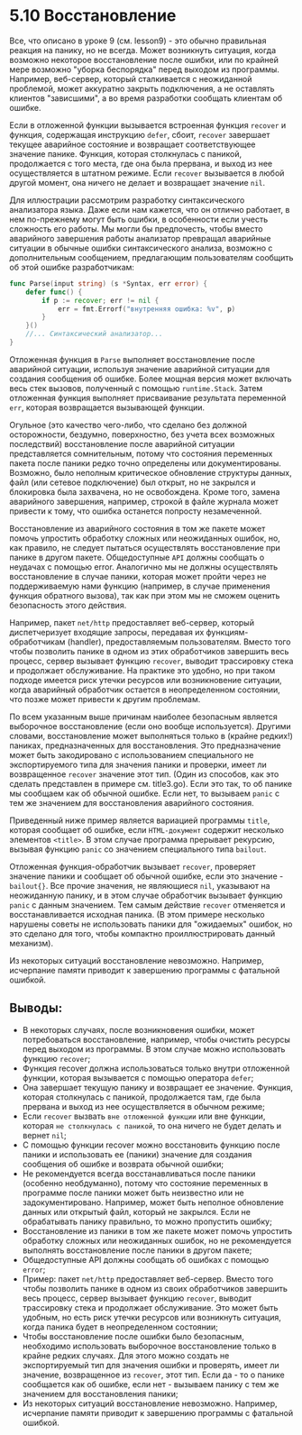 # 5.10 Восстановление

Все, что описано в уроке 9 (см. lesson9) - это обычно правильная реакция на панику, но не всегда. Может возникнуть
ситуация, когда возможно некоторое восстановление после ошибки, или по крайней мере возможно "уборка беспорядка" перед
выходом из программы. Например, веб-сервер, который сталкивается с неожиданной проблемой, может аккуратно закрыть
подключения, а не оставлять клиентов "зависшими", а во время разработки сообщать клиентам об ошибке.

Если в отложенной функции вызывается встроенная функция `recover` и функция, содержащая инструкцию `defer`,
сбоит, `recover` завершает текущее аварийное состояние и возвращает соответствующее значение панике. Функция, которая
столкнулась с паникой, продолжается с того места, где она была прервана, и выход из нее осуществляется в штатном режиме.
Если `recover` вызывается в любой другой момент, она ничего не делает и возвращает значение `nil`.

Для иллюстрации рассмотрим разработку синтаксического анализатора языка. Даже если нам кажется, что он отлично работает,
в нем по-прежнему могут быть ошибки, в особенности если учесть сложность его работы. Мы могли бы предпочесть, чтобы
вместо аварийного завершения работы анализатор превращал аварийные ситуации в обычные ошибки синтаксического анализа,
возможно с дополнительным сообщением, предлагающим пользователям сообщить об этой ошибке разработчикам:

``` go
func Parse(input string) (s *Syntax, err error) {
    defer func() {
        if p := recover; err != nil {
            err = fmt.Errorf("внутренняя ошибка: %v", p)
        }   
    }()
    //... Синтаксический анализатор...
}
```

Отложенная функция в `Parse` выполняет восстановление после аварийной ситуации, используя значение аварийной ситуации
для создания сообщения об ошибке. Более мощная версия может включать весь стек вызовов, полученный с
помощью `runtime.Stack`. Затем отложенная функция выполняет присваивание результата переменной `err`, которая
возвращается вызывающей функции.

Огульное (это качество чего-либо, что сделано без должной осторожности, бездумно, поверхностно, без учета всех
возможных последствий) восстановление после аварийной ситуации представляется сомнительным, потому что состояния
переменных пакета после паники редко точно определены или документированы. Возможно, было неполным критическое
обновление структуры данных, файл (или сетевое подключение) был открыт, но не закрылся и блокировка была захвачена, но
не освобождена. Кроме того, замена аварийного завершения, например, строкой в файле журнала может привести к тому, что
ошибка останется попросту незамеченной.

Восстановление из аварийного состояния в том же пакете может помочь упростить обработку сложных или неожиданных ошибок,
но, как правило, не следует пытаться осуществлять восстановление при панике в другом пакете. Общедоступные `API` должны
сообщать о неудачах с помощью error. Аналогично мы не должны осуществлять восстановление в случае паники, которая может
пройти через не поддерживаемую нами функцию (например, в случае применения функция обратного вызова), так как при этом
мы не сможем оценить безопасность этого действия.

Например, пакет `net/http` предоставляет веб-сервер, который диспетчеризует входящие запросы, передавая их
функциям-обработчикам (handler), предоставляемым пользователям. Вместо того чтобы позволить панике в одном из этих
обработчиков завершить весь процесс, сервер вызывает функцию `recover`, выводит трассировку стека и продолжает
обслуживание. На практике это удобно, но при таком подходе имеется риск утечки ресурсов или возникновение ситуации,
когда аварийный обработчик остается в неопределенном состоянии, что позже может привести к другим проблемам.

По всем указанным выше причинам наиболее безопасным является выборочное восстановление (если оно вообще используется).
Другими словами, восстановление может выполняться только в (крайне редких!) паниках, предназначенных для восстановления.
Это предназначение может быть закодировано с использованием специального не экспортируемого типа для значения паники и
проверки, имеет ли возвращенное `recover` значение этот тип. (Один из способов, как это сделать представлен в примере
см. title3.go). Если это так, то об панике мы сообщаем как об обычной ошибке. Если нет, то вызываем `panic` с тем же
значением для восстановления аварийного состояния.

Приведенный ниже пример является вариацией программы `title`, которая сообщает об ошибке, если `HTML-документ` содержит
несколько элементов `<title>`. В этом случае программа прерывает рекурсию, вызывая функцию `panic` со значением
специального типа `bailout`.

Отложенная функция-обработчик вызывает `recover`, проверяет значение паники и сообщает об обычной ошибке, если это
значение - `bailout{}`. Все прочие значения, не являющиеся `nil`, указывают на неожиданную панику, и в этом случае
обработчик вызывает функцию `panic` с данным значением. Тем самым действие `recover` отменяется и восстанавливается
исходная паника. (В этом примере несколько нарушены советы не использовать паники для "ожидаемых" ошибок, но это сделано
для того, чтобы компактно проиллюстрировать данный механизм).

Из некоторых ситуаций восстановление невозможно. Например, исчерпание памяти приводит к завершению программы с фатальной
ошибкой.

## Выводы:

* В некоторых случаях, после возникновения ошибки, может потребоваться восстановление, например, чтобы очистить ресурсы
  перед выходом из программы. В этом случае можно использовать функцию `recover`;
* Функция recover должна использоваться только внутри отложенной функции, которая вызывается с помощью
  оператора `defer`;
* Она завершает текущую панику и возвращает ее значение. Функция, которая столкнулась с паникой, продолжается там, где
  была прервана и выход из нее осуществляется в обычном режиме;
* Если `recover` вызвать `вне отложенной функции` или вне функции, которая `не столкнулась с паникой`, то она ничего не
  будет делать и вернет `nil`;
* С помощью функции recover можно восстановить функцию после паники и использовать ее (паники) значение для создания
  сообщения об ошибке и возврата обычной ошибки;
* Не рекомендуется всегда восстанавливаться после паники (особенно необдуманно), потому что состояние переменных в
  программе после паники может быть неизвестно или не задокументировано. Например, может быть неполное обновление данных
  или открытый файл, который не закрылся. Если не обрабатывать панику правильно, то можно пропустить ошибку;
* Восстановление из паники в том же пакете может помочь упростить обработку сложных или неожиданных ошибок, но не
  рекомендуется выполнять восстановление после паники в другом пакете;
* Общедоступные API должны сообщать об ошибках с помощью `error`;
* Пример: пакет `net/http` предоставляет веб-сервер. Вместо того чтобы позволить панике в одном из своих обработчиков
  завершить весь процесс, сервер вызывает функцию `recover`, выводит трассировку стека и продолжает обслуживание. Это
  может быть удобным, но есть риск утечки ресурсов или возникнуть ситуация, когда паника будет в неопределенном
  состоянии;
* Чтобы восстановление после ошибки было безопасным, необходимо использовать выборочное восстановление только в крайне
  редких случаях. Для этого можно создать не экспортируемый тип для значения ошибки и проверять, имеет ли значение,
  возвращенное из `recover`, этот тип. Если да - то о панике сообщается как об ошибке, если нет - вызываем панику с тем
  же значением для восстановления паники;
* Из некоторых ситуаций восстановление невозможно. Например, исчерпание памяти приводит к завершению программы с
  фатальной ошибкой.







































